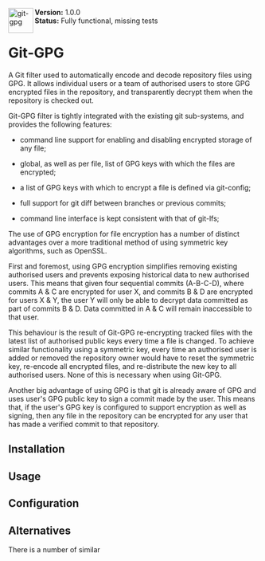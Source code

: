 <img src="https://umka.dk/git-gpg/logo.png" alt="git-gpg" align="left" height="50">**Version:** 1.0.0 <br>
**Status:** Fully functional, missing tests

# Git-GPG

A Git filter used to automatically encode and decode repository files using GPG. It allows individual users or a team of authorised users to store GPG encrypted files in the repository, and transparently decrypt them when the repository is checked out.

Git-GPG filter is tightly integrated with the existing git sub-systems, and provides the following features:

- command line support for enabling and disabling encrypted storage of any file;

- global, as well as per file, list of GPG keys with which the files are encrypted;

- a list of GPG keys with which to encrypt a file is defined via git-config;

- full support for git diff between branches or previous commits;

- command line interface is kept consistent with that of git-lfs;

The use of GPG encryption for file encryption has a number of distinct advantages over a more traditional method of using symmetric key algorithms, such as OpenSSL.

First and foremost, using GPG encryption simplifies removing existing authorised users and prevents exposing historical data to new authorised users. This means that given four sequential commits (A-B-C-D), where commits A & C are encrypted for user X, and commits B & D are encrypted for users X & Y, the user Y will only be able to decrypt data committed as part of commits B & D. Data committed in A & C will remain inaccessible to that user.

This behaviour is the result of Git-GPG re-encrypting tracked files with the latest list of authorised public keys every time a file is changed. To achieve similar functionality using a symmetric key, every time an authorised user is added or removed the repository owner would have to reset the symmetric key, re-encode all encrypted files, and re-distribute the new key to all authorised users. None of this is necessary when using Git-GPG.

Another big advantage of using GPG is that git is already aware of GPG and uses user's GPG public key to sign a commit made by the user. This means that, if the user's GPG key is configured to support encryption as well as signing, then any file in the repository can be encrypted for any user that has made a verified commit to that repository.


## Installation

## Usage

## Configuration

## Alternatives

There is a number of similar
